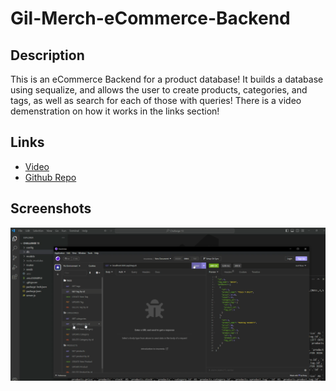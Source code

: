 # Gil-Merch-eCommerce-Backend 

## Description

This is an eCommerce Backend for a product database! It builds a database using sequalize, and allows the user to create products, categories, and tags, as well as search for each of those with queries! There is a video demenstration on how it works in the links section!

## Links

- [Video](https://drive.google.com/file/d/1mSeYo0jrT9O_kQzMF6MAHX4WpXL4qz4X/view)
- [Github Repo](https://github.com/NTumminaro/Gil-Merch-eCommerce-Backend)

## Screenshots

![Screenshot](/assets/images/screenshot1.png)
